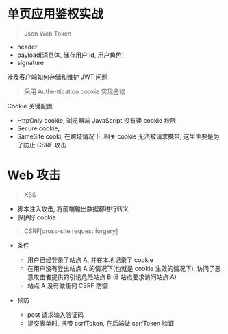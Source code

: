 # 单页应用鉴权实战

> Json Web Token

- header
- payload[消息体, 储存用户 id, 用户角色]
- signature

涉及客户端如何存储和维护 JWT 问题

> 采用 Authentication cookie 实现鉴权

Cookie 关键配置

- HttpOnly cookie, 浏览器端 JavaScript 没有读 cookie 权限
- Secure cookie,
- SameSite cooki, 在跨域情况下, 相关 cookie 无法被请求携带, 这里主要是为了防止 CSRF 攻击

# Web 攻击

> XSS

- 脚本注入攻击, 将前端输出数据都进行转义
- 保护好 cookie

> CSRF[cross-site request forgery]

- 条件

  - 用户已经登录了站点 A, 并在本地记录了 cookie
  - 在用户没有登出站点 A 的情况下(也就是 cookie 生效的情况下), 访问了恶意攻击者提供的引诱危险站点 B (B 站点要求访问站点 A)
  - 站点 A 没有做任何 CSRF 防御

- 预防
  - post 请求输入验证码
  - 提交表单时, 携带 csrfToken, 在后端做 csrfToken 验证
